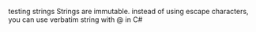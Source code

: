 testing strings
 Strings are immutable. instead of using escape characters, you can use verbatim string with @ in C#
